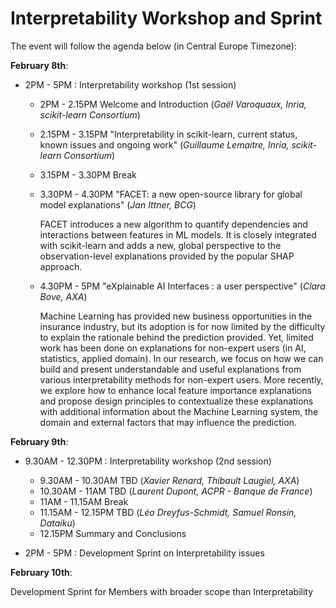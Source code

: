 # Interpretability Workshop and Sprint
The event will follow the agenda below (in Central Europe Timezone):

**February 8th**:
- 2PM - 5PM : Interpretability workshop (1st session)
  - 2PM - 2.15PM Welcome and Introduction (*Gaël Varoquaux, Inria, scikit-learn Consortium*)
  - 2.15PM - 3.15PM "Interpretability in scikit-learn, current status, known issues and ongoing work" (*Guillaume Lemaitre, Inria, scikit-learn Consortium*)
  - 3.15PM - 3.30PM Break
  - 3.30PM - 4.30PM "FACET: a new open-source library for global model explanations" (*Jan Ittner, BCG*)
  
      FACET introduces a new algorithm to quantify dependencies and interactions between features in ML models.
      It is closely integrated with scikit-learn and adds a new, global perspective to the observation-level explanations provided by the popular SHAP approach.
  - 4.30PM - 5PM "eXplainable AI Interfaces : a user perspective" (*Clara Bove, AXA*)

      Machine Learning has provided new business opportunities in the insurance industry, but its adoption is for now limited by the difficulty to explain the
      rationale behind the prediction provided. Yet, limited work has been done on explanations for non-expert users (in AI, statistics, applied domain).
      In our research, we focus on how we can build and present  understandable and useful explanations from various interpretability methods for non-expert users.
      More recently, we explore how to enhance local feature importance explanations and propose design principles to contextualize these explanations with 
      additional information about the Machine Learning system, the domain and external factors that may influence the prediction.

**February 9th**:
- 9.30AM - 12.30PM : Interpretability workshop (2nd session)
  - 9.30AM - 10.30AM TBD (*Xavier Renard, Thibault Laugiel, AXA*)
  - 10.30AM - 11AM TBD (*Laurent Dupont, ACPR - Banque de France*)
  - 11AM - 11.15AM Break
  - 11.15AM - 12.15PM TBD (*Léo Dreyfus-Schmidt, Samuel Ronsin, Dataiku*)
  - 12.15PM Summary and Conclusions
  
- 2PM - 5PM : Development Sprint on Interpretability issues

**February 10th**:

Development Sprint for Members with broader scope than Interpretability
